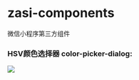 # zasi-components
微信小程序第三方组件

### HSV颜色选择器 color-picker-dialog:

![](https://github.com/eclipseglory/eclipseglory.github.io/blob/master/color-picker-preview.png)
